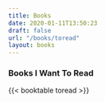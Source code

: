 ```yaml
---
title: Books
date: 2020-01-11T13:50:23
draft: false
url: "/books/toread"
layout: books
---
```


### Books I Want To Read
{{< booktable toread >}}
